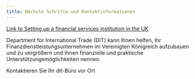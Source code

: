 ```yaml
---
title: Nächste Schritte und Kontaktinformationen
---
```


[Link to Setting up a financial services institution in the UK](https://www.gov.uk/government/publications/guide-to-establishing-a-financial-services-institution-in-the-uk)

Department for International Trade (DIT) kann Ihnen helfen, Ihr Finanzdienstleistungsunternehmen im Vereinigten Königreich aufzubauen und zu vergrößern und Ihnen finanzielle und praktische Unterstützungsmöglichkeiten nennen.

Kontaktieren Sie Ihr dit-Büro vor Ort 